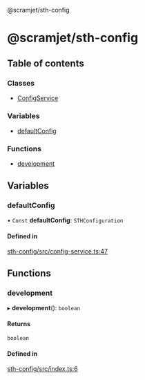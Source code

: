 @scramjet/sth-config

# @scramjet/sth-config

## Table of contents

### Classes

- [ConfigService](classes/configservice.md)

### Variables

- [defaultConfig](README.md#defaultconfig)

### Functions

- [development](README.md#development)

## Variables

### defaultConfig

• `Const` **defaultConfig**: `STHConfiguration`

#### Defined in

[sth-config/src/config-service.ts:47](https://github.com/scramjetorg/transform-hub/blob/HEAD/packages/sth-config/src/config-service.ts#L47)

## Functions

### development

▸ **development**(): `boolean`

#### Returns

`boolean`

#### Defined in

[sth-config/src/index.ts:6](https://github.com/scramjetorg/transform-hub/blob/HEAD/packages/sth-config/src/index.ts#L6)

